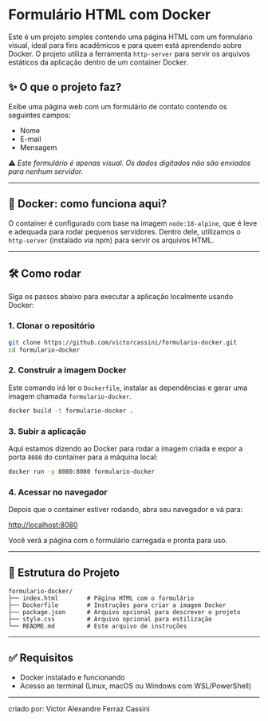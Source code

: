 # Formulário HTML com Docker

Este é um projeto simples contendo uma página HTML com um formulário visual, ideal para fins acadêmicos e para quem está aprendendo sobre Docker. O projeto utiliza a ferramenta `http-server` para servir os arquivos estáticos da aplicação dentro de um container Docker.

## ✨ O que o projeto faz?

Exibe uma página web com um formulário de contato contendo os seguintes campos:

- Nome  
- E-mail  
- Mensagem  

⚠️ *Este formulário é apenas visual. Os dados digitados não são enviados para nenhum servidor.*

---

## 🐳 Docker: como funciona aqui?

O container é configurado com base na imagem `node:18-alpine`, que é leve e adequada para rodar pequenos servidores. Dentro dele, utilizamos o `http-server` (instalado via npm) para servir os arquivos HTML.

---

## 🛠 Como rodar

Siga os passos abaixo para executar a aplicação localmente usando Docker:

### 1. Clonar o repositório

```bash
git clone https://github.com/victorcassini/formulario-docker.git
cd formulario-docker
```

### 2. Construir a imagem Docker

Este comando irá ler o `Dockerfile`, instalar as dependências e gerar uma imagem chamada `formulario-docker`.

```bash
docker build -t formulario-docker .
```

### 3. Subir a aplicação

Aqui estamos dizendo ao Docker para rodar a imagem criada e expor a porta `8080` do container para a máquina local:

```bash
docker run -p 8080:8080 formulario-docker
```

### 4. Acessar no navegador

Depois que o container estiver rodando, abra seu navegador e vá para:

[http://localhost:8080](http://localhost:8080)

Você verá a página com o formulário carregada e pronta para uso.

---

## 📁 Estrutura do Projeto

```
formulario-docker/
├── index.html        # Página HTML com o formulário
├── Dockerfile        # Instruções para criar a imagem Docker
├── package.json      # Arquivo opcional para descrever o projeto
├── style.css         # Arquivo opcional para estilização
└── README.md         # Este arquivo de instruções
```

---

## ✅ Requisitos

- Docker instalado e funcionando  
- Acesso ao terminal (Linux, macOS ou Windows com WSL/PowerShell)

---

criado por: Victor Alexandre Ferraz Cassini
